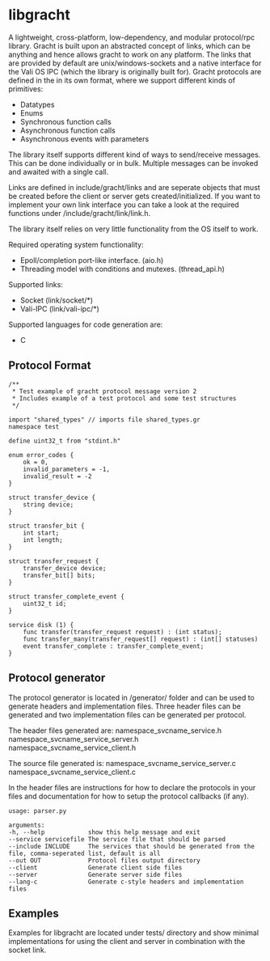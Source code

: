 # libgracht
A lightweight, cross-platform, low-dependency, and modular protocol/rpc library. Gracht is built upon an abstracted concept of links, which can be anything and hence allows gracht to work on any platform. The links that are provided by default are unix/windows-sockets and a native interface for the Vali OS IPC (which the library is originally built for). Gracht protocols are defined in the in its own format, where we support different kinds of primitives:
 - Datatypes
 - Enums
 - Synchronous function calls
 - Asynchronous function calls
 - Asynchronous events with parameters

The library itself supports different kind of ways to send/receive messages. This can be done individually or in bulk. Multiple messages can be invoked and awaited with a single call.

Links are defined in include/gracht/links and are seperate objects that must be created before the client or server gets created/initialized. If you want to implement your own link interface you can take a look at the required functions under /include/gracht/link/link.h.

The library itself relies on very little functionality from the OS itself to work.

Required operating system functionality:
 - Epoll/completion port-like interface. (aio.h)
 - Threading model with conditions and mutexes. (thread_api.h)

Supported links:
 - Socket   (link/socket/*)
 - Vali-IPC (link/vali-ipc/*)

Supported languages for code generation are:
 - C

## Protocol Format

```
/**
 * Test example of gracht protocol message version 2
 * Includes example of a test protocol and some test structures
 */

import "shared_types" // imports file shared_types.gr
namespace test

define uint32_t from "stdint.h"

enum error_codes {
    ok = 0,
    invalid_parameters = -1,
    invalid_result = -2
}

struct transfer_device {
    string device;
}

struct transfer_bit {
    int start;
    int length;
}

struct transfer_request {
    transfer_device device;
    transfer_bit[] bits;
}

struct transfer_complete_event {
    uint32_t id;
}

service disk (1) {
    func transfer(transfer_request request) : (int status);
    func transfer_many(transfer_request[] request) : (int[] statuses)
    event transfer_complete : transfer_complete_event;
}
```

## Protocol generator
The protocol generator is located in /generator/ folder and can be used to generate headers and implementation files. Three header files can be generated
and two implementation files can be generated per protocol.

The header files generated are:
namespace_svcname_service.h
namespace_svcname_service_server.h
namespace_svcname_service_client.h

The source file generated is:
namespace_svcname_service_server.c
namespace_svcname_service_client.c

In the header files are instructions for how to declare the protocols in your files and documentation for how to setup the protocol callbacks (if any).

```
usage: parser.py

arguments:
-h, --help            show this help message and exit
--service servicefile The service file that should be parsed
--include INCLUDE     The services that should be generated from the file, comma-seperated list, default is all
--out OUT             Protocol files output directory
--client              Generate client side files
--server              Generate server side files
--lang-c              Generate c-style headers and implementation files
```

## Examples

Examples for libgracht are located under tests/ directory and show minimal implementations for using the client and server in combination with the socket link.
